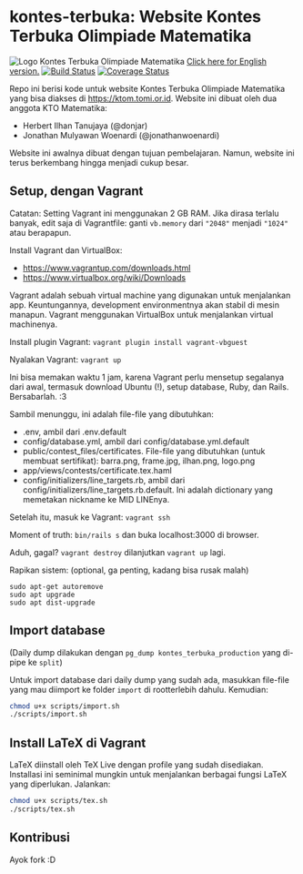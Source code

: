 # kontes-terbuka: Website Kontes Terbuka Olimpiade Matematika
![Logo Kontes Terbuka Olimpiade Matematika](https://github.com/donjar/kontes-terbuka/raw/production/app/assets/images/logo-hires.png)
[Click here for English version.](ENGLISH.md)
[![Build Status](https://travis-ci.org/donjar/kontes-terbuka.svg?branch=production)](https://travis-ci.org/donjar/kontes-terbuka)
[![Coverage Status](https://coveralls.io/repos/github/donjar/kontes-terbuka/badge.svg?branch=production)](https://coveralls.io/github/donjar/kontes-terbuka?branch=production)

Repo ini berisi kode untuk website Kontes Terbuka Olimpiade Matematika yang
bisa diakses di https://ktom.tomi.or.id. Website ini dibuat oleh dua anggota
KTO Matematika:
- Herbert Ilhan Tanujaya (@donjar)
- Jonathan Mulyawan Woenardi (@jonathanwoenardi)

Website ini awalnya dibuat dengan tujuan pembelajaran. Namun, website ini terus
berkembang hingga menjadi cukup besar.

## Setup, dengan Vagrant
Catatan: Setting Vagrant ini menggunakan 2 GB RAM. Jika dirasa terlalu banyak,
edit saja di Vagrantfile: ganti `vb.memory` dari `"2048"` menjadi `"1024"` atau
berapapun.

Install Vagrant dan VirtualBox:
- https://www.vagrantup.com/downloads.html
- https://www.virtualbox.org/wiki/Downloads

Vagrant adalah sebuah virtual machine yang digunakan untuk menjalankan app.
Keuntungannya, development environmentnya akan stabil di mesin manapun.
Vagrant menggunakan VirtualBox untuk menjalankan virtual machinenya.

Install plugin Vagrant: `vagrant plugin install vagrant-vbguest`

Nyalakan Vagrant: `vagrant up`

Ini bisa memakan waktu 1 jam, karena Vagrant perlu mensetup segalanya
dari awal, termasuk download Ubuntu (!), setup database, Ruby, dan Rails.
Bersabarlah. :3

Sambil menunggu, ini adalah file-file yang dibutuhkan:
- .env, ambil dari .env.default
- config/database.yml, ambil dari config/database.yml.default
- public/contest_files/certificates. File-file yang dibutuhkan (untuk membuat
sertifikat): barra.png, frame.jpg, ilhan.png, logo.png
- app/views/contests/certificate.tex.haml
- config/initializers/line_targets.rb, ambil dari
config/initializers/line_targets.rb.default. Ini adalah dictionary yang
memetakan nickname ke MID LINEnya.

Setelah itu, masuk ke Vagrant: `vagrant ssh`

Moment of truth: `bin/rails s` dan buka localhost:3000 di browser.

Aduh, gagal? `vagrant destroy` dilanjutkan `vagrant up` lagi.

Rapikan sistem: (optional, ga penting, kadang bisa rusak malah)
```
sudo apt-get autoremove
sudo apt upgrade
sudo apt dist-upgrade
```

## Import database
(Daily dump dilakukan dengan `pg_dump kontes_terbuka_production` yang di-pipe
ke `split`)

Untuk import database dari daily dump yang sudah ada, masukkan file-file
yang mau diimport ke folder `import` di rootterlebih dahulu. Kemudian:
```bash
chmod u+x scripts/import.sh
./scripts/import.sh
```

## Install LaTeX di Vagrant
LaTeX diinstall oleh TeX Live dengan profile yang sudah disediakan. Installasi
ini seminimal mungkin untuk menjalankan berbagai fungsi LaTeX yang diperlukan.
Jalankan:
```bash
chmod u+x scripts/tex.sh
./scripts/tex.sh
```

## Kontribusi
Ayok fork :D
